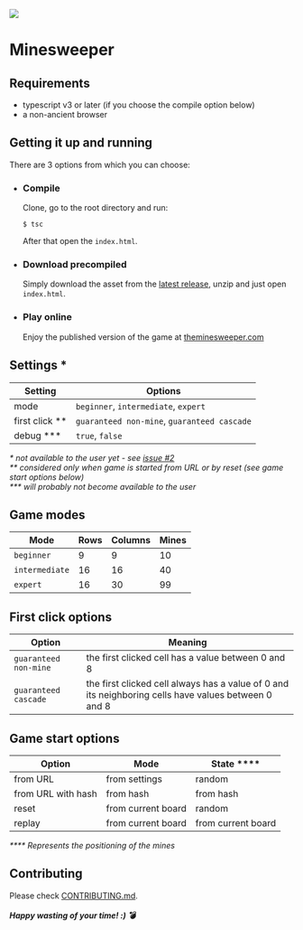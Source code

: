 ![](https://github.com/rdlf0/minesweeper/workflows/CI/CD/badge.svg)

# Minesweeper

## Requirements
- typescript v3 or later (if you choose the compile option below)
- a non-ancient browser

## Getting it up and running
There are 3 options from which you can choose:
- ### Compile
    Clone, go to the root directory and run:  
    ```
    $ tsc
    ```
    After that open the `index.html`.
- ### Download precompiled
    Simply download the asset from the [latest release](https://github.com/rdlf0/minesweeper/releases/latest), unzip and just open `index.html`.
- ### Play online  
    Enjoy the published version of the game at [theminesweeper.com](https://theminesweeper.com)

## Settings *
| Setting | Options |
| ------- | ------- |
| mode | `beginner`, `intermediate`, `expert` |
| first click ** | `guaranteed non-mine`, `guaranteed cascade` |
| debug *** | `true`, `false` |

_* not available to the user yet - see [issue #2](https://github.com/rdlf0/minesweeper/issues/2)_  
_** considered only when game is started from URL or by reset (see game start options below)_  
_*** will probably not become available to the user_

## Game modes
| Mode | Rows | Columns | Mines |
| ------ | ---- | ----- | ----- |
| `beginner` | 9 | 9 | 10 |
| `intermediate` | 16 | 16 | 40 |
| `expert` | 16 | 30 | 99 |

## First click options
| Option | Meaning |
| ------ | ------- |
| `guaranteed non-mine` | the first clicked cell has a value between 0 and 8 |
| `guaranteed cascade` | the first clicked cell always has a value of 0 and its neighboring cells have values between 0 and 8 |

## Game start options
| Option | Mode | State **** |
| ------ | ---- | ----- |
| from URL | from settings | random |
| from URL with hash | from hash | from hash |
| reset | from current board | random |
| replay | from current board | from current board |

_**** Represents the positioning of the mines_

## Contributing
Please check [CONTRIBUTING.md](CONTRIBUTING.md).  
<br />
**_Happy wasting of your time! :) 💣_**
